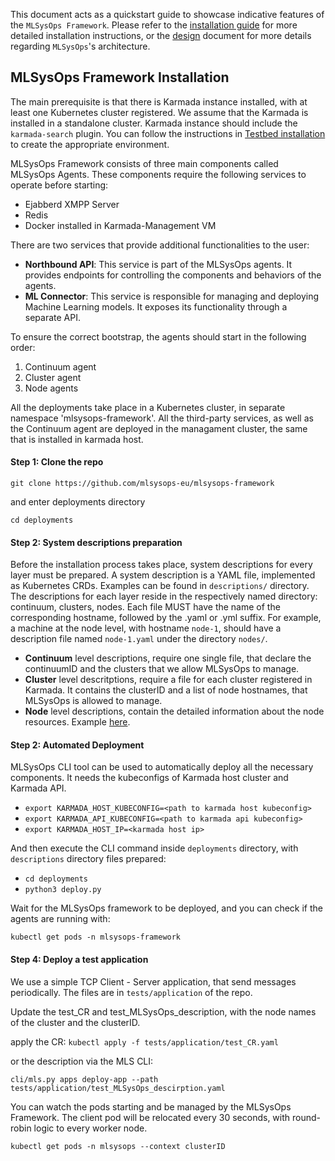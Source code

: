 This document acts as a quickstart guide to showcase indicative features of the
`MLSysOps Framework`. Please refer to the [installation guide](../installation.md)
for more detailed installation instructions, or the
[design](../design#architecture) document for more details regarding
`MLSysOps`'s architecture.

## MLSysOps Framework Installation
The main prerequisite is that there is Karmada instance installed, with at least one Kubernetes cluster registered.
We assume that the Karmada is installed in a standalone cluster.
Karmada instance should include the `karmada-search` plugin.
You can follow the instructions in [Testbed installation](testbed.md) to create the appropriate environment.

MLSysOps Framework consists of three main components called MLSysOps Agents. These components require the following
services to operate before starting:

* Ejabberd XMPP Server
* Redis
* Docker installed in Karmada-Management VM

There are two services that provide additional functionalities to the user:

- **Northbound API**: This service is part of the MLSysOps agents. It provides endpoints for controlling the components and behaviors of the agents.
- **ML Connector**: This service is responsible for managing and deploying Machine Learning models. It exposes its functionality through a separate API.

To ensure the correct bootstrap, the agents should start in the following order:
1. Continuum agent
2. Cluster agent 
3. Node agents


All the deployments take place in a Kubernetes cluster, in separate namespace 'mlsysops-framework'. All the third-party services,
as well as the Continuum agent are deployed in the managament cluster, the same that is installed in karmada host.

#### Step 1: Clone the repo 

`git clone https://github.com/mlsysops-eu/mlsysops-framework`

and enter deployments directory 

`cd deployments`

#### Step 2: System descriptions preparation
Before the installation process takes place, system descriptions for every layer must be prepared.
A system description is a YAML file, implemented as Kubernetes CRDs.
Examples can be found in `descriptions/` directory.
The descriptions for each layer reside in the respectively named directory: continuum, clusters, nodes.
Each file MUST have the name of the corresponding hostname, followed by the .yaml or .yml suffix.
For example, a machine at the node level, with hostname `node-1`, should have a description file named `node-1.yaml` under
the directory `nodes/`.

* **Continuum** level descriptions, require one single file, that declare the continuumID and the clusters that we allow MLSysOps to manage.
* **Cluster** level descritptions, require a file for each cluster registered in Karmada. It contains the clusterID and a list of node hostnames, that MLSysOps is allowed to manage.
* **Node** level descriptions, contain the detailed information about the node resources. Example [here](descriptions/nodes/node-1.yaml).

#### Step 2: Automated Deployment

MLSysOps CLI tool can be used to automatically deploy all the necessary components.
It needs the kubeconfigs of Karmada host cluster and Karmada API.

- `export KARMADA_HOST_KUBECONFIG=<path to karmada host kubeconfig>`
- `export KARMADA_API_KUBECONFIG=<path to karmada api kubeconfig>`
- `export KARMADA_HOST_IP=<karmada host ip>`

And then execute the CLI command inside `deployments` directory, with `descriptions` directory files prepared:
- `cd deployments`
- `python3 deploy.py`


Wait for the MLSysOps framework to be deployed, and you can check if the agents are running with: 

`kubectl get pods -n mlsysops-framework`

#### Step 4: Deploy a test application

We use a simple TCP Client - Server application, that send messages periodically. 
The files are in `tests/application` of the repo.

Update the test_CR and test_MLSysOps_description, with the node names of the cluster and the clusterID.

apply the CR:
`kubectl apply -f tests/application/test_CR.yaml`

or the description via the MLS CLI:

`cli/mls.py apps deploy-app --path tests/application/test_MLSysOps_descirption.yaml`

You can watch the pods starting and be managed by the MLSysOps Framework. The client pod will be
relocated every 30 seconds, with round-robin logic to every worker node.

`kubectl get pods -n mlsysops --context clusterID`
